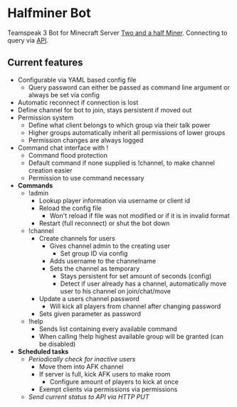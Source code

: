 # Halfminer Bot
Teamspeak 3 Bot for Minecraft Server [Two and a half Miner](https://halfminer.de).
Connecting to query via [API](https://github.com/TheHolyWaffle/TeamSpeak-3-Java-API).

Current features
-------
- Configurable via YAML based config file
  - Query password can either be passed as command line argument or always be set via config
- Automatic reconnect if connection is lost
- Define channel for bot to join, stays persistent if moved out
- Permission system
  - Define what client belongs to which group via their talk power
  - Higher groups automatically inherit all permissions of lower groups
  - Permission changes are always logged
- Command chat interface with !<command>
  - Command flood protection
  - Default command if none supplied is !channel, to make channel creation easier
  - Permission to use command necessary
- **Commands**
  - !admin
    - Lookup player information via username or client id
    - Reload the config file
      - Won't reload if file was not modified or if it is in invalid format
    - Restart (full reconnect) or shut the bot down
  - !channel
    - Create channels for users
      - Gives channel admin to the creating user
        - Set group ID via config
      - Adds username to the channelname
      - Sets the channel as temporary
        - Stays persistent for set amount of seconds (config)
        - Detect if user already has a channel, automatically move user to his channel on join/chat/move
    - Update a users channel password
      - Will kick all players from channel after changing password
    - Sets given parameter as password
  - !help
    - Sends list containing every available command
    - When calling !help <querypassword> highest available group will be granted (can be disabled)
- **Scheduled tasks**
  - *Periodically check for inactive users*
    - Move them into AFK channel
    - If server is full, kick AFK users to make room
      - Configure amount of players to kick at once
    - Exempt clients via permissions via permissions
  - *Send current status to API via HTTP PUT*
